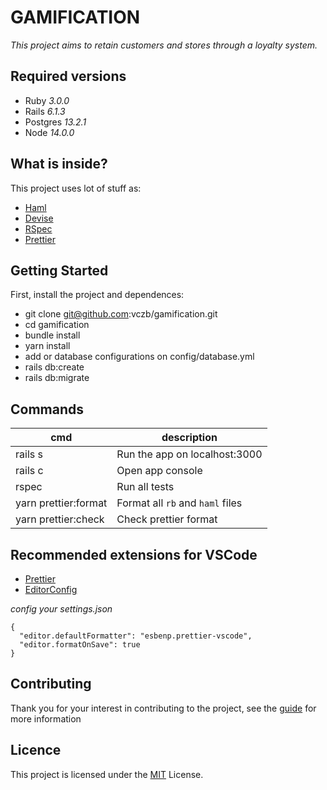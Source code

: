 # GAMIFICATION

_This project aims to retain customers and stores through a loyalty system._

## Required versions

- Ruby _3.0.0_
- Rails _6.1.3_
- Postgres _13.2.1_
- Node _14.0.0_

## What is inside?

This project uses lot of stuff as:

- [Haml](https://github.com/haml/haml)
- [Devise](https://github.com/heartcombo/devise)
- [RSpec](https://github.com/rspec/rspec-rails)
- [Prettier](https://github.com/prettier/plugin-ruby)

## Getting Started

First, install the project and dependences:

- git clone git@github.com:vczb/gamification.git
- cd gamification
- bundle install
- yarn install
- add or database configurations on config/database.yml
- rails db:create
- rails db:migrate

## Commands

| cmd                  | description                      |
| -------------------- | -------------------------------- |
| rails s              | Run the app on localhost:3000    |
| rails c              | Open app console                 |
| rspec                | Run all tests                    |
| yarn prettier:format | Format all `rb` and `haml` files |
| yarn prettier:check  | Check prettier format            |

## Recommended extensions for VSCode

- [Prettier](https://marketplace.visualstudio.com/items?itemName=esbenp.prettier-vscode)
- [EditorConfig](https://marketplace.visualstudio.com/items?itemName=EditorConfig.EditorConfig)

_config your settings.json_

```
{
  "editor.defaultFormatter": "esbenp.prettier-vscode",
  "editor.formatOnSave": true
}
```

## Contributing

Thank you for your interest in contributing to the project, see the [guide](./CONTRIBUTING) for more information

## Licence

This project is licensed under the [MIT](./LICENSE) License.
